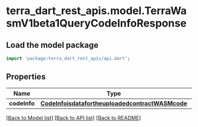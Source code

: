 # terra_dart_rest_apis.model.TerraWasmV1beta1QueryCodeInfoResponse

## Load the model package
```dart
import 'package:terra_dart_rest_apis/api.dart';
```

## Properties
Name | Type | Description | Notes
------------ | ------------- | ------------- | -------------
**codeInfo** | [**CodeInfoisdatafortheuploadedcontractWASMcode**](CodeInfoisdatafortheuploadedcontractWASMcode.md) |  | [optional] 

[[Back to Model list]](../README.md#documentation-for-models) [[Back to API list]](../README.md#documentation-for-api-endpoints) [[Back to README]](../README.md)


